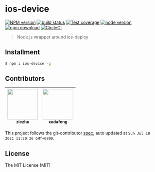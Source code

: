 # ios-device

[![NPM version][npm-image]][npm-url]
[![build status][travis-image]][travis-url]
[![Test coverage][coveralls-image]][coveralls-url]
[![node version][node-image]][node-url]
[![npm download][download-image]][download-url]
[![CircleCI](https://circleci.com/gh/macacajs/ios-device.svg?style=svg)](https://circleci.com/gh/macacajs/ios-device)

[npm-image]: https://img.shields.io/npm/v/ios-device.svg?style=flat-square
[npm-url]: https://npmjs.org/package/ios-device
[travis-image]: https://img.shields.io/travis/macacajs/ios-device.svg?style=flat-square
[travis-url]: https://travis-ci.org/macacajs/ios-device
[coveralls-image]: https://img.shields.io/coveralls/macacajs/ios-device.svg?style=flat-square
[coveralls-url]: https://coveralls.io/r/macacajs/ios-device?branch=master
[node-image]: https://img.shields.io/badge/node.js-%3E=_8-green.svg?style=flat-square
[node-url]: http://nodejs.org/download/
[download-image]: https://img.shields.io/npm/dm/ios-device.svg?style=flat-square
[download-url]: https://npmjs.org/package/ios-device

> Node.js wrapper around ios-deploy

## Installment

```bash
$ npm i ios-device -g
```

<!-- GITCONTRIBUTOR_START -->

## Contributors

|[<img src="https://avatars.githubusercontent.com/u/1044425?v=4" width="100px;"/><br/><sub><b>ziczhu</b></sub>](https://github.com/ziczhu)<br/>|[<img src="https://avatars.githubusercontent.com/u/1011681?v=4" width="100px;"/><br/><sub><b>xudafeng</b></sub>](https://github.com/xudafeng)<br/>|
| :---: | :---: |


This project follows the git-contributor [spec](https://github.com/xudafeng/git-contributor), auto updated at `Sun Jul 18 2021 11:20:36 GMT+0800`.

<!-- GITCONTRIBUTOR_END -->

## License

The MIT License (MIT)
